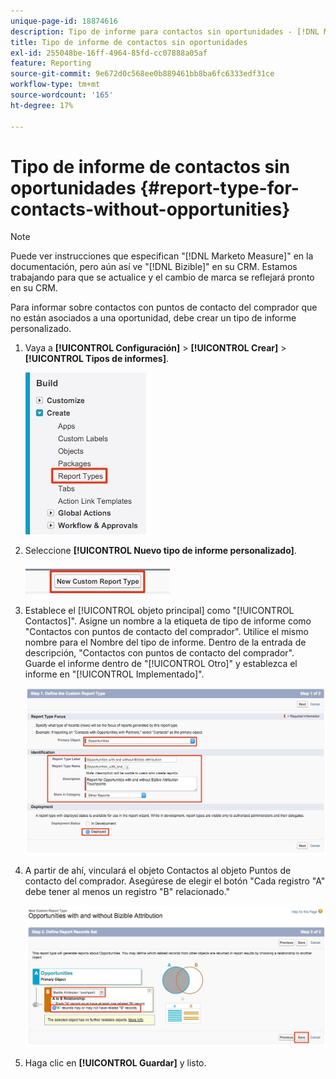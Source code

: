 ```yaml
---
unique-page-id: 18874616
description: Tipo de informe para contactos sin oportunidades - [!DNL Marketo Measure]
title: Tipo de informe de contactos sin oportunidades
exl-id: 255048be-16ff-4964-85fd-cc07888a05af
feature: Reporting
source-git-commit: 9e672d0c568ee0b889461bb8ba6fc6333edf31ce
workflow-type: tm+mt
source-wordcount: '165'
ht-degree: 17%

---
```


# Tipo de informe de contactos sin oportunidades {#report-type-for-contacts-without-opportunities}

>[!NOTE]
>
>Puede ver instrucciones que especifican &quot;[!DNL Marketo Measure]&quot; en la documentación, pero aún así ve &quot;[!DNL Bizible]&quot; en su CRM. Estamos trabajando para que se actualice y el cambio de marca se reflejará pronto en su CRM.

Para informar sobre contactos con puntos de contacto del comprador que no están asociados a una oportunidad, debe crear un tipo de informe personalizado.

1. Vaya a **[!UICONTROL Configuración]** > **[!UICONTROL Crear]** > **[!UICONTROL Tipos de informes]**.

   ![](assets/1.jpg)

1. Seleccione **[!UICONTROL Nuevo tipo de informe personalizado]**.

   ![](assets/2.jpg)

1. Establece el [!UICONTROL objeto principal] como &quot;[!UICONTROL Contactos]&quot;. Asigne un nombre a la etiqueta de tipo de informe como &quot;Contactos con puntos de contacto del comprador&quot;. Utilice el mismo nombre para el Nombre del tipo de informe. Dentro de la entrada de descripción, &quot;Contactos con puntos de contacto del comprador&quot;. Guarde el informe dentro de &quot;[!UICONTROL Otro]&quot; y establezca el informe en &quot;[!UICONTROL Implementado]&quot;.

   ![](assets/3.jpg)

1. A partir de ahí, vinculará el objeto Contactos al objeto Puntos de contacto del comprador. Asegúrese de elegir el botón &quot;Cada registro &quot;A&quot; debe tener al menos un registro &quot;B&quot; relacionado.&quot;

   ![](assets/4.jpg)

1. Haga clic en **[!UICONTROL Guardar]** y listo.

